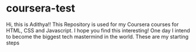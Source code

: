 # coursera-test
Hi, this is Adithya!!
This Repository is used for my Coursera courses for HTML, CSS and Javascript. I hope you find this interesting!
One day I intend to become the biggest tech mastermind in the world. These are my starting steps
